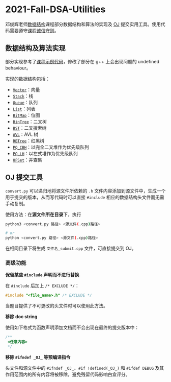 # 2021-Fall-DSA-Utilities

邓俊辉老师[数据结构](https://dsa.cs.tsinghua.edu.cn/~deng/ds/dsacpp/index.htm)课程部分数据结构和算法的实现及 [OJ](https://dsa.cs.tsinghua.edu.cn/oj/) 提交实用工具。使用代码需要遵守[课程诚信守则](https://dsa.cs.tsinghua.edu.cn/oj/static/pa-book.html#2.-%E8%AF%84%E5%88%86%E6%96%B9%E5%BC%8F)。

## 数据结构及算法实现

部分实现参考了[课程示例代码](https://dsa.cs.tsinghua.edu.cn/~deng/ds/src_link/index.htm)，修改了部分在 g++ 上会出现问题的 undefined behaviour。

实现的数据结构包括：

- [`Vector`](./ds/vector.h)：向量
- [`Stack`](./ds/stack.h)：栈
- [`Queue`](./ds/queue.h)：队列
- [`List`](./ds/list.h)：列表
- [`BitMap`](./ds/bitmap.h)：位图
- [`BinTree`](./ds/bintree.h)：二叉树
- [`BST`](./ds/bst.h)：二叉搜索树
- [`AVL`](./ds/avl.h)：AVL 树
- [`RBTree`](./ds/rbtree.h)：红黑树
- [`PQ_CBH`](./ds/pq_cbh.h)：以完全二叉堆作为优先级队列
- [`PQ_LH`](./ds/pq_lh.h)：以左式堆作为优先级队列
- [`UFSet`](./ds/ufset.h)：并查集

## OJ 提交工具

`convert.py` 可以递归地将源文件所依赖的 `.h` 文件内容添加到源文件中，生成一个用于提交的版本，从而写代码时可以直接 `#include` 相应的数据结构头文件而无需手动复制。

使用方法：在**源文件所在目录**下，执行

```bash
python3 <convert.py 路径> <源文件(.cpp)路径>

# or
python <convert.py 路径> <源文件(.cpp)路径>
```

在相同目录下将生成 `文件名_submit.cpp` 文件，可直接提交到 OJ。

### 高级功能

**保留某些 `#include` 声明而不进行替换**

在 `#include` 后加上 `/* EXCLUDE */`：

```cpp
#include "<file_name>.h" /* EXCLUDE */
```

当题目提供了不可更改的头文件时可以使用此方法。

**移除 doc string**

使用如下格式为函数声明添加文档而不会出现在最终的提交版本中：

```cpp
/**
 <任意内容>
 */
```

**移除 `#ifndef _OJ_` 等预编译指令**

头文件和源文件中的 `#ifndef _OJ_`、`#if !defined(_OJ_)` 和 `#ifdef DEBUG` 及其作用范围内的所有内容将被移除，避免残留代码影响白盒评分。
